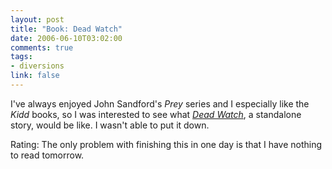 ```yaml
--- 
layout: post
title: "Book: Dead Watch"
date: 2006-06-10T03:02:00
comments: true
tags:
- diversions
link: false
---
```

I've always enjoyed John Sandford's _Prey_ series and I especially like the _Kidd_ books, so I was interested to see what _<a href="http://www.amazon.com/gp/product/0399153543/sr=8-1/qid=1149994412/ref=pd_bbs_1/103-8820890-2075017?%5Fencoding=UTF8" title="Dead Watch">Dead Watch</a>_, a standalone story, would be like. I wasn't able to put it down.

Rating: The only problem with finishing this in one day is that I have nothing to read tomorrow.

